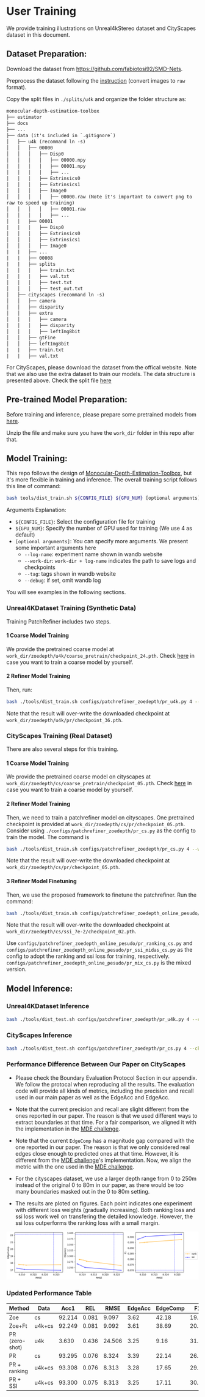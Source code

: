
# **User Training**

We provide training illustrations on Unreal4kStereo dataset and CityScapes dataset in this document.

## Dataset Preparation:

Download the dataset from https://github.com/fabiotosi92/SMD-Nets.

Preprocess the dataset following the [instruction](https://github.com/fabiotosi92/SMD-Nets?tab=readme-ov-file#unrealstereo4k) (convert images to `raw` format).

Copy the split files in `./splits/u4k` and organize the folder structure as:

```none
monocular-depth-estimation-toolbox
├── estimator
├── docs
├── ...
├── data (it's included in `.gitignore`)
│   ├── u4k (recommand ln -s)
│   │   ├── 00000
│   │   │   ├── Disp0
│   │   │   │   ├── 00000.npy
│   │   │   │   ├── 00001.npy
│   │   │   │   ├── ...
│   │   │   ├── Extrinsics0
│   │   │   ├── Extrinsics1
│   │   │   ├── Image0
│   │   │   │   ├── 00000.raw (Note it's important to convert png to raw to speed up training)
│   │   │   │   ├── 00001.raw
│   │   │   │   ├── ...
│   │   ├── 00001
│   │   │   ├── Disp0
│   │   │   ├── Extrinsics0
│   │   │   ├── Extrinsics1
│   │   │   ├── Image0
|   |   ├── ...
|   |   ├── 00008
|   |   ├── splits
│   │   │   ├── train.txt
│   │   │   ├── val.txt
│   │   │   ├── test.txt
│   │   │   ├── test_out.txt
│   ├── cityscapes (recommand ln -s)
│   │   ├── camera
│   │   ├── disparity
│   │   ├── extra
│   │   │   ├── camera
│   │   │   ├── disparity
│   │   │   ├── leftImg8bit
│   │   ├── gtFine
│   │   ├── leftImg8bit
|   |   ├── train.txt
|   |   ├── val.txt
```

For CityScapes, please download the dataset from the offical website. Note that we also use the extra dataset to train our models. The data structure is presented above. Check the split file [here](https://github.com/zhyever/PatchRefiner/issues/5)

## Pre-trained Model Preparation:

Before training and inference, please prepare some pretrained models from [here](https://drive.google.com/drive/folders/1-ScqRuAIxHPxgubdJzC1CDjmJbQK__mD?usp=sharing).

Unzip the file and make sure you have the `work_dir` folder in this repo after that. 

## Model Training:

This repo follows the design of [Monocular-Depth-Estimation-Toolbox](https://github.com/zhyever/Monocular-Depth-Estimation-Toolbox), but it's more flexible in training and inference. The overall training script follows this line of command:

``` bash
bash tools/dist_train.sh ${CONFIG_FILE} ${GPU_NUM} [optional arguments]
```

Arguments Explanation:
- `${CONFIG_FILE}`: Select the configuration file for training
- `${GPU_NUM}`: Specify the number of GPU used for training (We use 4 as default)
- `[optional arguments]`: You can specify more arguments. We present some important arguments here
    - `--log-name`: experiment name shown in wandb website
    - `--work-dir`: `work-dir + log-name` indicates the path to save logs and checkpoints
    - `--tag`: tags shown in wandb website
    - `--debug`: if set, omit wandb log

You will see examples in the following sections.

### Unreal4KDataset Training (Synthetic Data)

Training PatchRefiner includes two steps.

#### 1 Coarse Model Training

We provide the pretrained coarse model at `work_dir/zoedepth/u4k/coarse_pretrain/checkpoint_24.pth`. Check [here](https://github.com/zhyever/PatchFusion/blob/main/docs/user_training.md#coarse-model-training) in case you want to train a coarse model by yourself.

#### 2 Refiner Model Training

Then, run:
``` bash
bash ./tools/dist_train.sh configs/patchrefiner_zoedepth/pr_u4k.py 4 --work-dir ./work_dir/zoedepth/u4k --log-name pr --tag pr
```

Note that the result will over-write the downloaded checkpoint at `work_dir/zoedepth/u4k/pr/checkpoint_36.pth`.

### CityScapes Training (Real Dataset)

There are also several steps for this training.

#### 1 Coarse Model Training

We provide the pretrained coarse model on cityscapes at `work_dir/zoedepth/cs/coarse_pretrain/checkpoint_05.pth`. Check [here](https://github.com/zhyever/PatchFusion/blob/main/docs/user_training.md#coarse-model-training) in case you want to train a coarse model by yourself.

#### 2 Refiner Model Training

Then, we need to train a patchrefiner model on cityscapes. One pretrained checkpoint is provided at `work_dir/zoedepth/cs/pr/checkpoint_05.pth`. Consider using `./configs/patchrefiner_zoedepth/pr_cs.py` as the config to train the model. The command is

``` bash
bash ./tools/dist_train.sh configs/patchrefiner_zoedepth/pr_cs.py 4 --work-dir ./work_dir/zoedepth/cs --log-name pr --tag pr
```

Note that the result will over-write the downloaded checkpoint at `work_dir/zoedepth/cs/pr/checkpoint_05.pth`.


#### 3 Refiner Model Finetuning

Then, we use the proposed framework to finetune the patchrefiner. Run the command:
``` bash
bash ./tools/dist_train.sh configs/patchrefiner_zoedepth_online_pesudo/pr_ssi_midas_cs.py 4 --work-dir ./work_dir/zoedepth/cs --log-name ssi_7e-2 --tag pr --cfg-options model.edge_loss_weight=7e-2
```

Note that the result will over-write the downloaded checkpoint at `work_dir/zoedepth/cs/ssi_7e-2/checkpoint_02.pth`.

Use `configs/patchrefiner_zoedepth_online_pesudo/pr_ranking_cs.py` and `configs/patchrefiner_zoedepth_online_pesudo/pr_ssi_midas_cs.py` as the config to adopt the ranking and ssi loss for training, respectively. `configs/patchrefiner_zoedepth_online_pesudo/pr_mix_cs.py` is the mixed version.

## Model Inference:

### Unreal4KDataset Inference

``` bash
bash ./tools/dist_test.sh configs/patchrefiner_zoedepth/pr_u4k.py 4 --ckp-path work_dir/zoedepth/u4k/pr/checkpoint_36.pth --cai-mode m1 --work-dir work_dir/zoedepth/u4k/pr/vis --save
```

### CityScapes Inference

``` bash
bash ./tools/dist_test.sh configs/patchrefiner_zoedepth/pr_cs.py 4 --ckp-path work_dir/zoedepth/cs/ssi_7e-2/checkpoint_02.pth --image-raw-shape 1024 2048 --patch-split-num 4 4 --cai-mode m1 --work-dir ./work_dir/zoedepth/cs/ssi_7e-2/vis --save
```

### Performance Difference Between Our Paper on CityScapes

- Please check the Boundary Evaluation Protocol Section in our appendix. We follow the protocal when reproducing all the results. The evaluation code will provide all kinds of metrics, including the precision and recall used in our main paper as well as the EdgeAcc and EdgeAcc.

- Note that the current precision and recall are slight different from the ones reported in our paper. The reason is that we used different ways to extract boundaries at that time. For a fair comparison, we aligned it with the implementation in the [MDE challenge](https://jspenmar.github.io/MDEC/).

- Note that the current `EdgeComp` has a magnitude gap compared with the one reported in our paper. The reason is that we only considered real edges close enough to predicted ones at that time. However, it is different from the [MDE challenge](https://jspenmar.github.io/MDEC/)'s implementation. Now, we align the metric with the one used in the [MDE challenge](https://jspenmar.github.io/MDEC/).

- For the cityscapes dataset, we use a larger depth range from 0 to 250m instead of the original 0 to 80m in our paper, as there would be too many boundaries masked out in the 0 to 80m setting.

- The results are ploted on figures. Each point indicates one experiment with different loss weights (gradually increasing). Both ranking loss and ssi loss work well on transfering the detailed knowledge. However, the ssi loss outperforms the ranking loss with a small margin.

![Figure 1: Description of Figure 1](../assets/results.png)

### Updated Performance Table

| Method  |  Data |  Acc1 | REL  | RMSE  | EdgeAcc | EdgeComp  | F1  |
|---|---|---|---|---|---|---|---|
| Zoe |  cs | 92.214  | 0.081  | 9.097  | 3.62  | 42.18  | 19.15 |
| Zoe+Ft  | u4k+cs  | 92.249  | 0.081  | 9.092  | 3.61  | 38.69  | 20.02 |
| PR (zero-shot)  | u4k  | 3.630  | 0.436  | 24.506  |  3.25  | 9.16  | 31.10 |
| PR | cs  | 93.295  | 0.076  | 8.324 | 3.39  | 22.14  | 26.99 |
| PR + ranking| u4k+cs | 93.308  | 0.076  |  8.313 | 3.28 | 17.65  | 29.53  |
| PR + SSI| u4k+cs | 93.300 | 0.075  | 8.313  | 3.25 | 17.11  |  30.02 |
